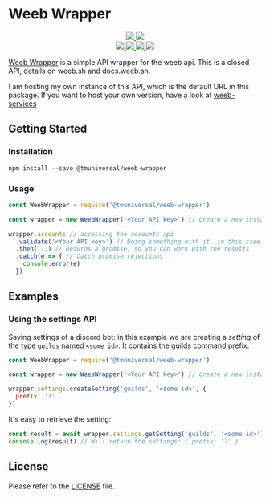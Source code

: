 # Weeb Wrapper

<div>
	<p align="center">
		<a href="https://github.com/TMUniversal/weeb-wrapper/blob/stable/package.json#L3">
			<img src="https://img.shields.io/github/package-json/v/TMUniversal/weeb-wrapper?style=flat&color=c4c4c4" />
		</a>
		<a href="https://tmuniversal.eu/redirect/patreon">
			<img src="https://img.shields.io/badge/Patreon-support_me-fa6956.svg?style=flat&logo=patreon" />
		</a>
		<br />
		<a href="https://github.com/TMUniversal/weeb-wrapper/actions">
			<img src="https://github.com/TMUniversal/weeb-wrapper/workflows/Test/badge.svg" />
		</a>
		<a href="https://github.com/TMUniversal/weeb-wrapper/issues">
			<img src="https://img.shields.io/github/issues/TMUniversal/weeb-wrapper.svg?style=flat">
		</a>
		<a href="https://github.com/TMUniversal/weeb-wrapper/graphs/contributors">
			<img src="https://img.shields.io/github/contributors/TMUniversal/weeb-wrapper.svg?style=flat">
		</a>
		<a href="https://github.com/TMUniversal/weeb-wrapper/blob/stable/LICENSE.md">
			<img src="https://img.shields.io/github/license/TMUniversal/weeb-wrapper.svg?style=flat">
		</a>
	</p>
</div>

[Weeb Wrapper] is a simple API wrapper for the weeb api. This is a closed API, details on weeb.sh and docs.weeb.sh.

I am hosting my own instance of this API, which is the default URL in this package. If you want to host your own version, have a look at [weeb-services]

## Getting Started

### Installation

`npm install --save @tmuniversal/weeb-wrapper`

### Usage

```js
const WeebWrapper = require('@tmuniversal/weeb-wrapper')

const wrapper = new WeebWrapper('<Your API key>') // Create a new instance of the API wrapper

wrapper.accounts // accessing the accounts api
  .validate('<Your API key>') // Doing something with it, in this case validating your API key
  .then(...) // Returns a promise, so you can work with the results
  .catch(e => { // Catch promise rejections
    console.error(e)
  })
```

## Examples

### Using the settings API

Saving settings of a discord bot: in this example we are creating a _setting_ of the type `guilds` named `<some id>`. It contains the guilds command prefix.

```js
const WeebWrapper = require('@tmuniversal/weeb-wrapper')

const wrapper = new WeebWrapper('<Your API key>') // Create a new instance of the API wrapper

wrapper.settings.createSetting('guilds', '<some id>', {
  prefix: '?'
})
```

It's easy to retrieve the setting:

```js
const result = await wrapper.settings.getSetting('guilds', '<some id>')
console.log(result) // Will return the settings: { prefix: '?' }
```

## License

Please refer to the [LICENSE](LICENSE.md) file.


[Weeb Wrapper]: https://github.com/TMUniversal/weeb-wrapper
[weeb-services]: https://github.com/weeb-services